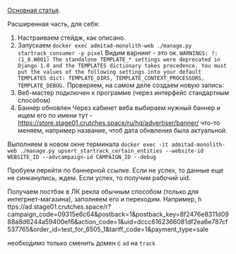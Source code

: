 [Основная статья](https://wiki.mitgo.com/posts/%D1%80%D0%B5%D0%B3%D0%B8%D1%81%D1%82%D1%80%D0%B0%D1%86%D0%B8%D1%8F-%D0%B4%D0%B5%D0%B9%D1%81%D1%82%D0%B2%D0%B8%D0%B9-%D0%BD%D0%B0-%D1%81%D1%82%D0%B5%D0%B9%D0%B4%D0%B6-i5hpjeis).

Расширенная часть, для себя:

1. Настраиваем стейдж, как описано.
2. Запускаем ``docker exec admitad-monolith-web ./manage.py startrack_consumer -p pixel``
	Видим варнинг - это ок.
``WARNINGS:
?: (1_8.W001) The standalone TEMPLATE_* settings were deprecated in Django 1.8 and the TEMPLATES dictionary takes precedence. You must put the values of the following settings into your default TEMPLATES dict: TEMPLATE_DIRS, TEMPLATE_CONTEXT_PROCESSORS, TEMPLATE_DEBUG.``
Проверяем, на самом деле создаем новую запись:
1. Веб-мастер подключен к программе (через интерфейс стандартным способом)
2. Баннер обновлен
Через кабинет веба выбираем нужный баннер и ищем его по имени тут - 
https://store.stage01.crutches.space/ru/hq/advertiser/banner/
что-то меняем, например название, чтоб дата обнвления была актуальной.

Выполняем в новом окне терминала
`docker exec -it admitad-monolith-web ./manage.py upsert_startrack_certain_entities --website-id WEBSITE_ID --advcampaign-id CAMPAIGN_ID --debug`

Пробуем перейти по баннерной ссылке. Если не успех, то данные еще не синканулись, ждем.
Если успех, то получим рабочий uid.

Получаем постбэк в ЛК рекла обычным способом (только для интегрнет-магазина), заполняем его и переходим.
Например,
h ttps://ad.stage01.crutches.space/r?campaign_code=09315e6c64&postback=1&postback_key=8f2476e8311d0988a8d6244a59400ef6&action_code=1&uid=dccc6162366081df2ea6e787cf537765&order_id=test_for_6505_1&tariff_code=1&payment_type=sale

необходимо только сменить домен с `ad` на `track`